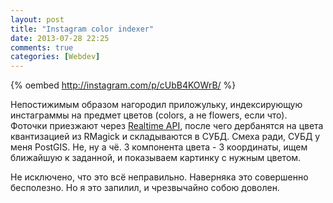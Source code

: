 ```yaml
---
layout: post
title: "Instagram color indexer"
date: 2013-07-28 22:25
comments: true
categories: [Webdev]
---
```


{% oembed http://instagram.com/p/cUbB4KOWrB/ %}

Непостижимым образом нагородил приложульку, индексирующую инстаграммы на предмет цветов (colors, а не flowers, если что). Фоточки приезжают через [Realtime API](http://instagram.com/developer/realtime/), после чего дербанятся на цвета квантизацией из RMagick и складываются в СУБД. Смеха ради, СУБД у меня PostGIS. Не, ну а чё. 3 компонента цвета - 3 координаты, ищем ближайшую к заданной, и показываем картинку с нужным цветом.

Не исключено, что это всё неправильно. Наверняка это совершенно бесполезно. Но я это запилил, и чрезвычайно собою доволен.


